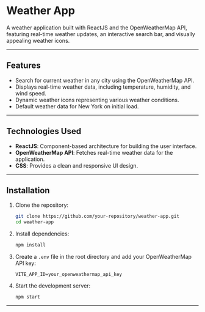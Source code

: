 # Weather App

A weather application built with ReactJS and the OpenWeatherMap API, featuring real-time weather updates, an interactive search bar, and visually appealing weather icons.

---

## Features
- Search for current weather in any city using the OpenWeatherMap API.
- Displays real-time weather data, including temperature, humidity, and wind speed.
- Dynamic weather icons representing various weather conditions.
- Default weather data for New York on initial load.

---

## Technologies Used
- **ReactJS**: Component-based architecture for building the user interface.
- **OpenWeatherMap API**: Fetches real-time weather data for the application.
- **CSS**: Provides a clean and responsive UI design.

---

## Installation
1. Clone the repository:
    ```bash
    git clone https://github.com/your-repository/weather-app.git
    cd weather-app
    ```

2. Install dependencies:
    ```bash
    npm install
    ```

3. Create a `.env` file in the root directory and add your OpenWeatherMap API key:
    ```env
    VITE_APP_ID=your_openweathermap_api_key
    ```

4. Start the development server:
    ```bash
    npm start
    ```

---